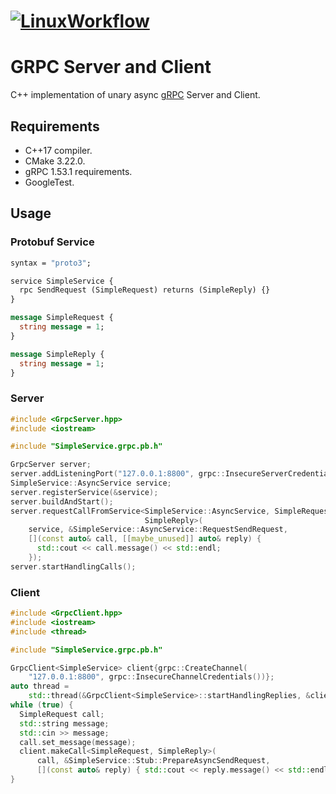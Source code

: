 # [![LinuxWorkflow](https://github.com/alejandrofsevilla/grpc-server-client/actions/workflows/Linux.yml/badge.svg)](https://github.com/alejandrofsevilla/grpc-server-client/actions/workflows/Linux.yml)
# GRPC Server and Client
C++ implementation of unary async [gRPC](https://grpc.io) Server and Client.

## Requirements
- C++17 compiler.
- CMake 3.22.0.
- gRPC 1.53.1 requirements.
- GoogleTest.

## Usage
### Protobuf Service
```protobuf
syntax = "proto3";

service SimpleService {
  rpc SendRequest (SimpleRequest) returns (SimpleReply) {}
}

message SimpleRequest {
  string message = 1;
}

message SimpleReply {
  string message = 1;
}
```
### Server
```c++
#include <GrpcServer.hpp>
#include <iostream>

#include "SimpleService.grpc.pb.h"

GrpcServer server;
server.addListeningPort("127.0.0.1:8800", grpc::InsecureServerCredentials());
SimpleService::AsyncService service;
server.registerService(&service);
server.buildAndStart();
server.requestCallFromService<SimpleService::AsyncService, SimpleRequest,
                              SimpleReply>(
    service, &SimpleService::AsyncService::RequestSendRequest,
    [](const auto& call, [[maybe_unused]] auto& reply) {
      std::cout << call.message() << std::endl;
    });
server.startHandlingCalls();

```
### Client
```c++
#include <GrpcClient.hpp>
#include <iostream>
#include <thread>

#include "SimpleService.grpc.pb.h"

GrpcClient<SimpleService> client{grpc::CreateChannel(
    "127.0.0.1:8800", grpc::InsecureChannelCredentials())};
auto thread =
    std::thread(&GrpcClient<SimpleService>::startHandlingReplies, &client);
while (true) {
  SimpleRequest call;
  std::string message;
  std::cin >> message;
  call.set_message(message);
  client.makeCall<SimpleRequest, SimpleReply>(
      call, &SimpleService::Stub::PrepareAsyncSendRequest,
      [](const auto& reply) { std::cout << reply.message() << std::endl; });
}

```
